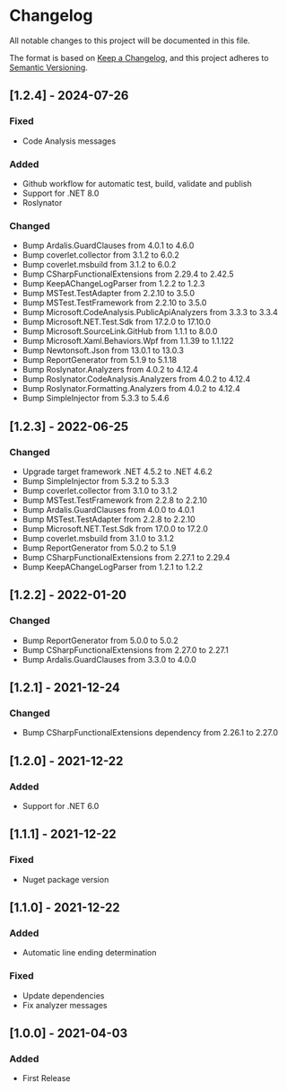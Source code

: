 # Changelog

All notable changes to this project will be documented in this file.

The format is based on [Keep a Changelog](https://keepachangelog.com/en/1.0.0/),
and this project adheres to [Semantic Versioning](https://semver.org/spec/v2.0.0.html).

## [1.2.4] - 2024-07-26

### Fixed
- Code Analysis messages

### Added
- Github workflow for automatic test, build, validate and publish 
- Support for .NET 8.0 
- Roslynator 

### Changed
- Bump Ardalis.GuardClauses from 4.0.1 to 4.6.0
- Bump coverlet.collector from 3.1.2 to 6.0.2
- Bump coverlet.msbuild from 3.1.2 to 6.0.2
- Bump CSharpFunctionalExtensions from 2.29.4 to 2.42.5
- Bump KeepAChangeLogParser from 1.2.2 to 1.2.3
- Bump MSTest.TestAdapter from 2.2.10 to 3.5.0
- Bump MSTest.TestFramework from 2.2.10 to 3.5.0
- Bump Microsoft.CodeAnalysis.PublicApiAnalyzers from 3.3.3 to 3.3.4
- Bump Microsoft.NET.Test.Sdk from 17.2.0 to 17.10.0
- Bump Microsoft.SourceLink.GitHub from 1.1.1 to 8.0.0
- Bump Microsoft.Xaml.Behaviors.Wpf from 1.1.39 to 1.1.122
- Bump Newtonsoft.Json from 13.0.1 to 13.0.3
- Bump ReportGenerator from 5.1.9 to 5.1.18
- Bump Roslynator.Analyzers from 4.0.2 to 4.12.4
- Bump Roslynator.CodeAnalysis.Analyzers from 4.0.2 to 4.12.4
- Bump Roslynator.Formatting.Analyzers from 4.0.2 to 4.12.4
- Bump SimpleInjector from 5.3.3 to 5.4.6

## [1.2.3] - 2022-06-25

### Changed
- Upgrade target framework .NET 4.5.2 to .NET 4.6.2
- Bump SimpleInjector from 5.3.2 to 5.3.3
- Bump coverlet.collector from 3.1.0 to 3.1.2
- Bump MSTest.TestFramework from 2.2.8 to 2.2.10
- Bump Ardalis.GuardClauses from 4.0.0 to 4.0.1
- Bump MSTest.TestAdapter from 2.2.8 to 2.2.10
- Bump Microsoft.NET.Test.Sdk from 17.0.0 to 17.2.0
- Bump coverlet.msbuild from 3.1.0 to 3.1.2
- Bump ReportGenerator from 5.0.2 to 5.1.9
- Bump CSharpFunctionalExtensions from 2.27.1 to 2.29.4
- Bump KeepAChangeLogParser from 1.2.1 to 1.2.2

## [1.2.2] - 2022-01-20

### Changed
- Bump ReportGenerator from 5.0.0 to 5.0.2 
- Bump CSharpFunctionalExtensions from 2.27.0 to 2.27.1 
- Bump Ardalis.GuardClauses from 3.3.0 to 4.0.0 

## [1.2.1] - 2021-12-24

### Changed
- Bump CSharpFunctionalExtensions dependency from 2.26.1 to 2.27.0

## [1.2.0] - 2021-12-22

### Added
- Support for .NET 6.0

## [1.1.1] - 2021-12-22

### Fixed
- Nuget package version

## [1.1.0] - 2021-12-22

### Added
- Automatic line ending determination

### Fixed
- Update dependencies
- Fix analyzer messages

## [1.0.0] - 2021-04-03

### Added
- First Release